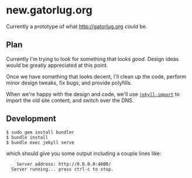 # new.gatorlug.org

Currently a prototype of what <http://gatorlug.org> *could* be.

## Plan

Currently I'm trying to look for something that looks *good*. Design ideas would 
be greatly appreciated at this point.

Once we have something that looks decent, I'll clean up the code, perform minor 
design tweaks, fix bugs, and provide polyfills.

When we're happy with the design and code, we'll use 
[`jekyll-import`](http://import.jekyllrb.com/) to import the old site content, 
and switch over the DNS.

## Development

```
$ sudo gem install bundler
$ bundle install
$ bundle exec jekyll serve
```

which should give you some output including a couple lines like:

```
    Server address: http://0.0.0.0:4000/
  Server running... press ctrl-c to stop.
```
